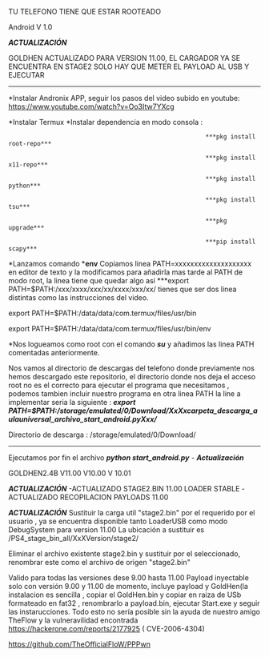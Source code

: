TU TELEFONO TIENE QUE ESTAR ROOTEADO

Android V 1.0

***ACTUALIZACIÓN***

GOLDHEN ACTUALIZADO PARA VERSION 11.00, EL CARGADOR YA SE ENCUENTRA EN STAGE2 SOLO HAY QUE METER EL PAYLOAD AL USB Y EJECUTAR

*******************

*Instalar Andronix APP, seguir los pasos del video subido en youtube: https://www.youtube.com/watch?v=Oo3Itw7YXcg

*Instalar Termux *Instalar dependencia en modo consola :   

                                                           ***pkg install root-repo***

                                                           ***pkg install x11-repo***

                                                           ***pkg install python***

                                                           ***pkg install tsu***

                                                           ***pkg upgrade***

                                                           ***pip install scapy***

*Lanzamos comando ***env** Copiamos linea PATH=xxxxxxxxxxxxxxxxxxxx  en editor de texto y la modificamos para añadirla mas tarde al PATH de 
modo root, la linea tiene que quedar algo así ***export PATH=$PATH:/xxx/xxxx/xxx/xx/xxxx/xxx/xx/ tienes que ser dos linea distintas como las instrucciones del video.

export PATH=$PATH:/data/data/com.termux/files/usr/bin

export PATH=$PATH:/data/data/com.termux/files/usr/bin/env

*Nos logueamos como root con el comando ***su*** y añadimos las linea PATH comentadas anteriormente.

Nos vamos al directorio de descargas del telefono donde previamente nos hemos descargado este repositorio, el directorio donde nos deja 
el acceso root no es el correcto para ejecutar el programa que necesitamos , podemos tambien incluir nuestro programa en otra linea PATH la line a implementar seria la siguiente :
***export PATH=$PATH:/storage/emulated/0/Download/XxXxcarpeta_descarga_aulauniversal_archivo_start_android.pyXxx/***

Directorio de descarga : /storage/emulated/0/Download/

****************************************************************

Ejecutamos por fin el archivo ***python start_android.py***
                                                          -
***Actualización*** 

GOLDHEN2.4B V11.00 V10.00 V 10.01

***ACTUALIZACIÓN***
-ACTUALIZADO STAGE2.BIN 11.00 LOADER STABLE
-ACTUALIZADO RECOPILACION PAYLOADS 11.00

***ACTUALIZACIÓN***
Sustituir la carga util "stage2.bin" por el requerido por el usuario , ya se encuentra disponible  tanto
LoaderUSB como modo DebugSystem para version 11.00
La ubicación a sustituir es     /PS4_stage_bin_all/XxXVersion/stage2/

Eliminar el archivo existente stage2.bin y sustituir por el seleccionado, renombrar este como el archivo de origen "stage2.bin"

Valido para todas las versiones dese 9.00 hasta 11.00 
Payload inyectable solo con versión 9.00 y 11.00 de momento, incluye payload y GoldHen(la instalacion es sencilla , copiar el GoldHen.bin y copiar en raiza de USb
formateado en fat32 , renombrarlo a payload.bin, ejecutar Start.exe y seguir las instarucciones.
Todo esto no sería posible sin la ayuda de nuestro amigo
TheFlow y la vulneravilidad encontrada https://hackerone.com/reports/2177925 ( CVE-2006-4304)

https://github.com/TheOfficialFloW/PPPwn
